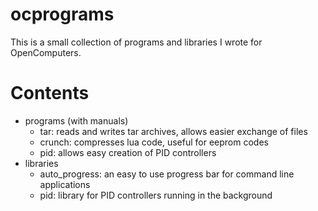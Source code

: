 # ocprograms
This is a small collection of programs and libraries I wrote for OpenComputers.

# Contents
- programs (with manuals)
  - tar: reads and writes tar archives, allows easier exchange of files
  - crunch: compresses lua code, useful for eeprom codes
  - pid: allows easy creation of PID controllers
- libraries
  - auto_progress: an easy to use progress bar for command line applications
  - pid: library for PID controllers running in the background
